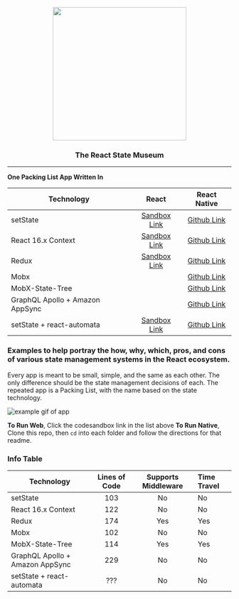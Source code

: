 <p align="center">
  <img src="https://github.com/GantMan/ReactStateMuseum/blob/master/_art/rs_small.png?raw=true" width="300" />
  <h3 align="center">The React State Museum</h3> 
  <hr/>
</p>

**One Packing List App Written In**

|           Technology            |                              React                               |                                        React Native                                         |
| ------------------------------- | :--------------------------------------------------------------: | :-----------------------------------------------------------------------------------------: |
| setState                        |       [Sandbox Link](https://codesandbox.io/s/6z7890wr3z)        | [Github Link](https://github.com/GantMan/ReactStateMuseum/tree/master/BasicSetStateExample) |
| React 16.x Context              | [Sandbox Link](https://codesandbox.io/s/wynjll10n5?autoresize=1) | [Github Link](https://github.com/GantMan/ReactStateMuseum/tree/master/BasicContextExample)  |
| Redux                           | [Sandbox Link](https://codesandbox.io/s/v0rkz8o7n0?autoresize=1) |  [Github Link](https://github.com/GantMan/ReactStateMuseum/tree/master/BasicReduxExample)   |
| Mobx                            |                                                                  |   [Github Link](https://github.com/GantMan/ReactStateMuseum/tree/master/BasicMobxExample)   |
| MobX-State-Tree                 |                                                                  |   [Github Link](https://github.com/GantMan/ReactStateMuseum/tree/master/BasicMSTExample)    |
| GraphQL Apollo + Amazon AppSync |                                                                  | [Github Link](https://github.com/GantMan/ReactStateMuseum/tree/master/BasicAppSyncExample)  |
| setState + react-automata       | [Sandbox Link](https://codesandbox.io/s/ym7nq0owyx?autoresize=1) |    [Github Link](https://github.com/GantMan/ReactStateMuseum/tree/master/ReactAutomata)     |


### Examples to help portray the how, why, which, pros, and cons of various state management systems in the React ecosystem.

Every app is meant to be small, simple, and the same as each other.  The only difference should be the state management decisions of each.  The repeated app is a Packing List, with the name based on the state technology.

![example gif of app](https://github.com/GantMan/ReactStateMuseum/blob/master/_art/museum.gif?raw=true)

**To Run Web**, Click the codesandbox link in the list above
**To Run Native**, Clone this repo, then `cd` into each folder and follow the directions for that readme.

### Info Table

| Technology                      | Lines of Code | Supports Middleware | Time Travel |
| ----------                      |:-------------:|:-------------------:|:------------|
| setState                        | 103           | No                  | No          |
| React 16.x Context              | 122           | No                  | No          |
| Redux                           | 174           | Yes                 | Yes         |
| Mobx                            | 102           | No                  | No          |
| MobX-State-Tree                 | 114           | Yes                 | Yes         |
| GraphQL Apollo + Amazon AppSync | 229           | No                  | No          |
| setState + react-automata       | ???           | No                  | No          |

